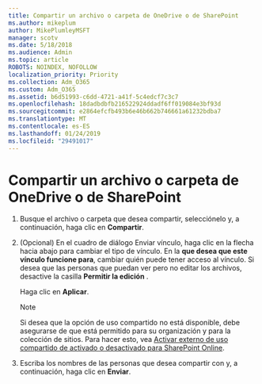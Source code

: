 ```yaml
---
title: Compartir un archivo o carpeta de OneDrive o de SharePoint
ms.author: mikeplum
author: MikePlumleyMSFT
manager: scotv
ms.date: 5/18/2018
ms.audience: Admin
ms.topic: article
ROBOTS: NOINDEX, NOFOLLOW
localization_priority: Priority
ms.collection: Adm_O365
ms.custom: Adm_O365
ms.assetid: b6d51993-c6dd-4721-a41f-5c4edcf7c3c7
ms.openlocfilehash: 18dadbdbfb216522924ddadf6ff019084e3bf93d
ms.sourcegitcommit: e2864efcfb493b6e46b662b746661a61232bdba7
ms.translationtype: MT
ms.contentlocale: es-ES
ms.lasthandoff: 01/24/2019
ms.locfileid: "29491017"
---
```

# <a name="share-a-file-or-folder-in-onedrive-or-sharepoint"></a>Compartir un archivo o carpeta de OneDrive o de SharePoint

1. Busque el archivo o carpeta que desea compartir, selecciónelo y, a continuación, haga clic en **Compartir**.
    
2. (Opcional) En el cuadro de diálogo Enviar vínculo, haga clic en la flecha hacia abajo para cambiar el tipo de vínculo. En la **que desea que este vínculo funcione para**, cambiar quién puede tener acceso al vínculo. Si desea que las personas que puedan ver pero no editar los archivos, desactive la casilla **Permitir la edición** . 
    
    Haga clic en **Aplicar**.
    
    > [!NOTE]
    > Si desea que la opción de uso compartido no está disponible, debe asegurarse de que está permitido para su organización y para la colección de sitios. Para hacer esto, vea [Activar externo de uso compartido de activado o desactivado para SharePoint Online](https://go.microsoft.com/fwlink/?linkid=866426). 
  
3. Escriba los nombres de las personas que desea compartir con y, a continuación, haga clic en **Enviar**.
    

